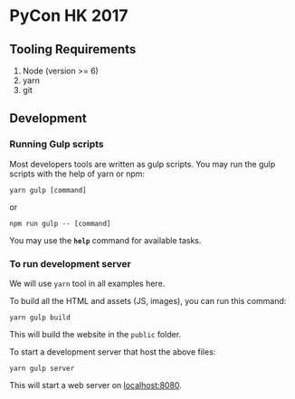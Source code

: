 # PyCon HK 2017

## Tooling Requirements
1. Node (version >= 6)
2. yarn
3. git

## Development

### Running Gulp scripts

Most developers tools are written as gulp scripts. You may run the gulp scripts
with the help of yarn or npm:

```
yarn gulp [command]
```

or

```
npm run gulp -- [command]
```

You may use the **`help`** command for available tasks.

### To run development server

We will use `yarn` tool in all examples here.

To build all the HTML and assets (JS, images), you can run this command:

```
yarn gulp build
```

This will build the website in the `public` folder.

To start a development server that host the above files:

```
yarn gulp server
```

This will start a web server on [localhost:8080](http://localhost:8080).
